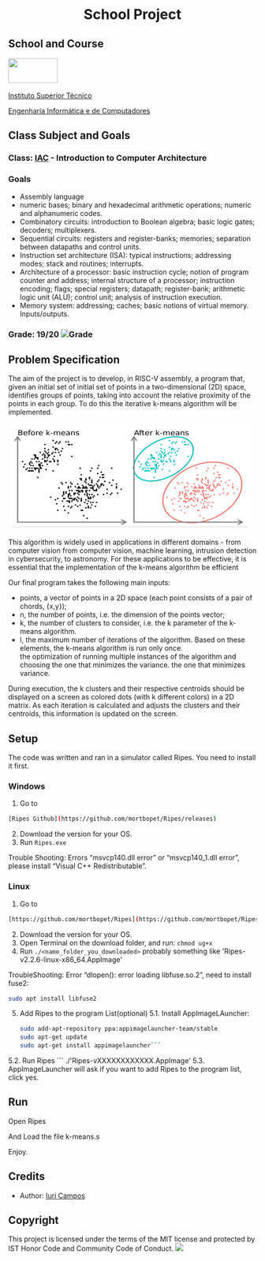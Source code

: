 # <p align="center">School Project</p>

## School and Course
<img src="https://epg.ulisboa.pt/sites/ulisboa.pt/files/styles/logos_80px_vert/public/uo/logos/logo_ist.jpg?itok=2NCqbcIP" width="100" height="50">

[Instituto Superior Técnico](https://tecnico.ulisboa.pt/)

[Engenharia Informática e de Computadores](https://tecnico.ulisboa.pt/en/education/courses/undergraduate-programmes/computer-science-and-engineering/)

## Class Subject and Goals
### Class: [IAC](https://fenix.tecnico.ulisboa.pt/cursos/leic-t/disciplina-curricular/1408903891910861) - Introduction to Computer Architecture
### Goals

- Assembly language
- numeric bases; binary and hexadecimal arithmetic operations; numeric and alphanumeric codes.
- Combinatory circuits: introduction to Boolean algebra; basic logic gates; decoders; multiplexers.
- Sequential circuits: registers and register-banks; memories; separation between datapaths and control units.
- Instruction set architecture (ISA): typical instructions; addressing modes; stack and routines; interrupts.
- Architecture of a processor: basic instruction cycle; notion of program counter and address; internal structure of a processor; instruction encoding; flags; special registers; datapath; register-bank; arithmetic logic unit (ALU); control unit; analysis of instruction execution.
- Memory system: addressing; caches; basic notions of virtual memory. Inputs/outputs.
 
### Grade: 19/20 ![Grade](https://img.shields.io/badge/Grade-A%2B-brightgreen)


## Problem Specification

The aim of the project is to develop, in RISC-V assembly, a program that, given an initial set of	initial set of points in a two-dimensional (2D) space, identifies groups of points,	taking into account the relative proximity of the points in each group.	To do this the iterative k-means algorithm will be implemented.

![image](./k-means.PNG)

This algorithm is widely used in applications in different domains - from computer vision	from computer vision, machine learning, intrusion detection in cybersecurity, to astronomy.	For these applications to be effective, it is essential that the implementation of the	k-means algorithm be efficient

Our final program takes the following main inputs:
- points, a vector of points in a 2D space (each point consists of a pair of	chords, {x,y});
- n, the number of points, i.e. the dimension of the points vector;
- k, the number of clusters to consider, i.e. the k parameter of the k-means algorithm.
- l, the maximum number of iterations of the algorithm.	
Based on these elements, the k-means algorithm is run only once.	
the optimization of running multiple instances of the algorithm and choosing the one that minimizes the variance.	the one that minimizes variance.

During execution, the k clusters and their respective centroids should be displayed on a screen as colored dots (with k different colors) in a 2D matrix.
As each iteration is calculated and adjusts the clusters and their centroids,	this information is updated on the screen.

## Setup
The code was written and ran in a simulator called Ripes. You need to install it first.

### Windows
 1. Go to
```bash
[Ripes Github](https://github.com/mortbopet/Ripes/releases)
```
 2. Download the version for your OS.
 3. Run ```Ripes.exe```

Trouble Shooting:
Errors “msvcp140.dll error” or “msvcp140_1.dll error”, please install “Visual C++ Redistributable”.

### Linux
 1. Go to
```bash
[https://github.com/mortbopet/Ripes](https://github.com/mortbopet/Ripes/releases)
```
 2. Download the version for your OS.
 3. Open Terminal on the download folder, and run: ```chmod ug+x```
 4. Run ```./<name_folder_you_downloaded>``` probably something like 'Ripes-v2.2.6-linux-x86_64.AppImage'

 TroubleShooting:
 Error “dlopen(): error loading libfuse.so.2”, need to install fuse2:
 ```bash
sudo apt install libfuse2
```

5. Add Ripes to the program List(optional)
  5.1. Install AppImageLAuncher:
    ```bash
    sudo add-apt-repository ppa:appimagelauncher-team/stable
    sudo apt-get update
    sudo apt-get install appimagelauncher```
  5.2. Run Ripes ``` ./'Ripes-vXXXXXXXXXXXX.AppImage'
  5.3. AppImageLauncher will ask if you want to add Ripes to the program list, click yes.

## Run
Open Ripes

And Load the file k-means.s

Enjoy.


<h2>Credits</h2>

- Author: <a href="https://github.com/iribeirocampos" target="_blank">Iuri Campos</a>

<h2>Copyright</h2>
This project is licensed under the terms of the MIT license and protected by IST Honor Code and Community Code of Conduct. 

<img src="https://img.shields.io/badge/C-00599C?style=for-the-badge&logo=c&logoColor=white">
